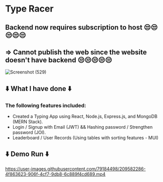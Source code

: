 # Type Racer
## Backend now requires subscription to host 😒😒😒😒😒
## => Cannot publish the web since the website doesn't have backend 😒😒😒😒😒

![Screenshot (529)](https://user-images.githubusercontent.com/79184498/206333204-ba3e57f3-08c5-47a6-961e-5bdd6e4ae4b6.png)


## ⬇️ What I have done ⬇️
### The following features included:
- Created a Typing App using React, Node.js, Express.js, and MongoDB (MERN Stack).
- Login / Signup with Email (JWT) && Hashing password / Strengthen password (JOI).
- Leaderboard / User Records (Using tables with sorting features - MUI)


## ⬇️ Demo Run ⬇️ 
https://user-images.githubusercontent.com/79184498/209582286-4f863623-906f-4cf7-9db8-6c889f4cd689.mp4
